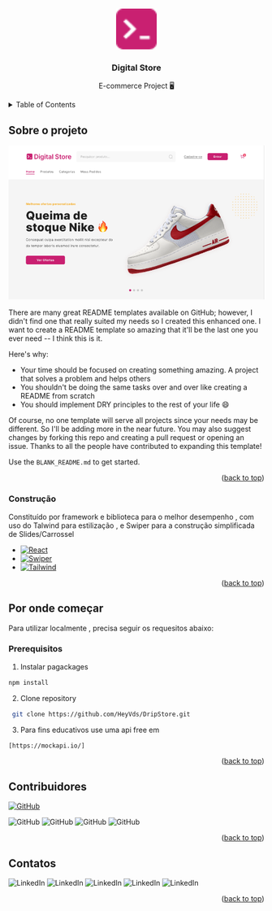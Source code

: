 <a id="readme-top"></a>



<!-- PROJECT LOGO -->
<br />
<div align="center">
  <a href="#">
    <img src="documentação/Store.png" alt="Logo" width="80" height="80">
  </a>

  <h3 align="center">Digital Store</h3>

  <p align="center">
    E-commerce Project  🖥️
    <br />
</div>

<details>
  <summary>Table of Contents</summary>
  <ol>
    <li>
      <a href="#sobre-o-projeto">Sobre o projeto</a>
      <ul>
        <li><a href="#construção">Construção</a></li>
      </ul>
    </li>
    <li>
      <a href="#por-onde-começar">Por onde começar</a>
      <ul>
        <li><a href="#prerequisitos">Prerequisitos</a></li>
      </ul>
    </li>
    <li><a href="#contribuidores">Contribuidores</a></li>
    <li><a href="#contatos">Contact</a></li>
  </ol>
</details>



<!-- ABOUT THE PROJECT -->
## Sobre o projeto

<div align="center">
  <img src="https://github.com/HeyVds/DripStore/blob/main/documenta%C3%A7%C3%A3o/home.png?raw=true">
</div>

There are many great README templates available on GitHub; however, I didn't find one that really suited my needs so I created this enhanced one. I want to create a README template so amazing that it'll be the last one you ever need -- I think this is it.

Here's why:
* Your time should be focused on creating something amazing. A project that solves a problem and helps others
* You shouldn't be doing the same tasks over and over like creating a README from scratch
* You should implement DRY principles to the rest of your life :smile:

Of course, no one template will serve all projects since your needs may be different. So I'll be adding more in the near future. You may also suggest changes by forking this repo and creating a pull request or opening an issue. Thanks to all the people have contributed to expanding this template!

Use the `BLANK_README.md` to get started.

<p align="right">(<a href="#readme-top">back to top</a>)</p>



### Construção

Constituído por framework e biblioteca para o melhor desempenho , com uso do Talwind para estilização , e Swiper para a construção simplificada de Slides/Carrossel   

* [![React][React.js]][React-url]
* [![Swiper][swiper-badge]][swiper-url]
* [![Tailwind][tailwind-badge]][tailwind-url]

<p align="right">(<a href="#readme-top">back to top</a>)</p>



<!-- GETTING STARTED -->
## Por onde começar

Para utilizar localmente , precisa seguir os requesitos abaixo:

### Prerequisitos

 1. Instalar pagackages 
  ```sh
  npm install 
  ```
2. Clone repository
 ```sh
  git clone https://github.com/HeyVds/DripStore.git
 ```
3. Para fins educativos use uma api free em
 ```sh
[https://mockapi.io/]
 ```

<p align="right">(<a href="#readme-top">back to top</a>)</p>







<!-- CONTRIBUTING -->
## Contribuidores

<a href="https://github.com/deryaxnw/"><img src="https://img.shields.io/badge/-João Ryan-181717?style=flat-square&labelColor=181717&logo=github&logoColor=white&link=" alt="GitHub" /></a>

<img src="https://img.shields.io/badge/-Victor Mafra-181717?style=flat-square&labelColor=181717&logo=github&logoColor=white&link=https://github.com/HeyVds" alt="GitHub" />

<img src="https://img.shields.io/badge/-Vinícius Silva-181717?style=flat-square&labelColor=181717&logo=github&logoColor=white&link=https://github.com/vingenesi" alt="GitHub" />

<img src="https://img.shields.io/badge/-Samuel Chagas-181717?style=flat-square&labelColor=181717&logo=github&logoColor=white&link=https://github.com/samuel-chagas" alt="GitHub" />

<img src="https://img.shields.io/badge/-Rafael-181717?style=flat-square&labelColor=181717&logo=github&logoColor=white&link=https://github.com/Rafael-0011" alt="GitHub" />



<p align="right">(<a href="#readme-top">back to top</a>)</p>




<!-- CONTACT -->
## Contatos

<img src="https://img.shields.io/badge/-LinkedIn João Ryan-0077B5?style=flat-square&labelColor=0077B5&logo=linkedin&logoColor=white&link=LINK-DO-SEU-LINKEDIN" alt="LinkedIn" />
<img src="https://img.shields.io/badge/-LinkedIn Victo Mafra-0077B5?style=flat-square&labelColor=0077B5&logo=linkedin&logoColor=white&link=LINK-DO-SEU-LINKEDIN" alt="LinkedIn" />
<img src="https://img.shields.io/badge/-LinkedIn Samuel Chagas-0077B5?style=flat-square&labelColor=0077B5&logo=linkedin&logoColor=white&link=LINK-DO-SEU-LINKEDIN" alt="LinkedIn" />
<img src="https://img.shields.io/badge/-LinkedIn Vinícius Silva-0077B5?style=flat-square&labelColor=0077B5&logo=linkedin&logoColor=white&link=LINK-DO-SEU-LINKEDIN" alt="LinkedIn" />
<img src="https://img.shields.io/badge/-LinkedIn Rafael-0077B5?style=flat-square&labelColor=0077B5&logo=linkedin&logoColor=white&link=LINK-DO-SEU-LINKEDIN" alt="LinkedIn" />

<p align="right">(<a href="#readme-top">back to top</a>)</p>




<!-- MARKDOWN LINKS & IMAGES -->
<!-- https://www.markdownguide.org/basic-syntax/#reference-style-links -->

[React.js]: https://img.shields.io/badge/React-20232A?style=for-the-badge&logo=react&logoColor=61DAFB
[React-url]: https://reactjs.org/
[swiper-badge]: https://img.shields.io/badge/-Swiper-6332F6?style=flat-square&logo=swiper&logoColor=white
[swiper-url]: LINK-DO-SEU-SWIPER
[tailwind-badge]: https://img.shields.io/badge/-Tailwind-06B6D4?style=flat-square&logo=tailwindcss&logoColor=white
[tailwind-url]: LINK-DO-SEU-TAILWIND
